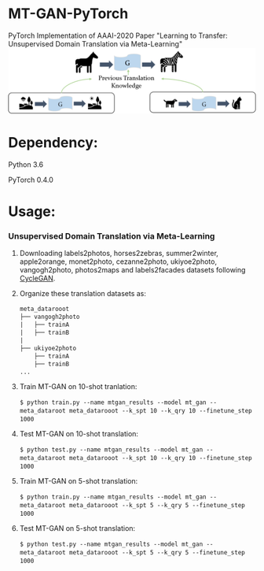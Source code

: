 # MT-GAN-PyTorch
PyTorch Implementation of AAAI-2020 Paper "Learning to Transfer: Unsupervised Domain Translation via Meta-Learning" 
<img src="examples/illustration.png" />
# Dependency:
Python 3.6

PyTorch 0.4.0
# Usage:
### Unsupervised Domain Translation via Meta-Learning
1. Downloading labels2photos, horses2zebras, summer2winter, apple2orange, monet2photo, cezanne2photo, ukiyoe2photo, vangogh2photo, photos2maps and labels2facades datasets following [CycleGAN](https://github.com/junyanz/pytorch-CycleGAN-and-pix2pix).

2. Organize these translation datasets as:

       meta_datarooot
       ├── vangogh2photo
       |   ├── trainA
       |   ├── trainB
       |   
       ├── ukiyoe2photo
           ├── trainA
           ├── trainB
       ...
    
3. Train MT-GAN on 10-shot tranlation:

   `$ python train.py --name mtgan_results --model mt_gan --meta_dataroot meta_datarooot --k_spt 10 --k_qry 10 --finetune_step 1000`
   
4. Test MT-GAN on 10-shot translation:
  
   `$ python test.py --name mtgan_results --model mt_gan --meta_dataroot meta_datarooot --k_spt 10 --k_qry 10 --finetune_step 1000`
   
5. Train MT-GAN on 5-shot translation:

   `$ python train.py --name mtgan_results --model mt_gan --meta_dataroot meta_datarooot --k_spt 5 --k_qry 5 --finetune_step 1000`
   
6. Test MT-GAN on 5-shot translation:
  
   `$ python test.py --name mtgan_results --model mt_gan --meta_dataroot meta_datarooot --k_spt 5 --k_qry 5 --finetune_step 1000`


